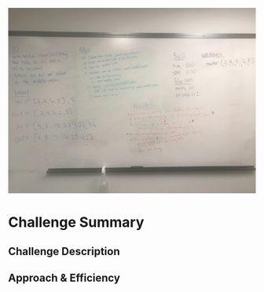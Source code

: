 ![insertshiftarray](../assets/ArrayShift.jpg)
# Challenge Summary
<!--Create a function insertShiftArray which takes in an array and the value to be added.   -->

## Challenge Description
<!--how to insert the number in the array when we have even,odd, and empty array length -->

## Approach & Efficiency
<!--  i used Math.floor to in my array length so i can put the number  near index length -->


